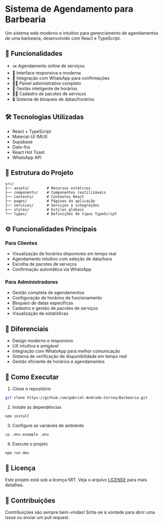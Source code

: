 # Sistema de Agendamento para Barbearia

Um sistema web moderno e intuitivo para gerenciamento de agendamentos de uma barbearia, desenvolvido com React e TypeScript.

## 🚀 Funcionalidades

- ✂️ Agendamento online de serviços
- 📱 Interface responsiva e moderna
- 💬 Integração com WhatsApp para confirmações
- 👨‍💼 Painel administrativo completo
- 📅 Gestão inteligente de horários
- 💇‍♂️ Cadastro de pacotes de serviços
- 🔒 Sistema de bloqueio de datas/horários

## 🛠️ Tecnologias Utilizadas

- React + TypeScript
- Material-UI (MUI)
- Supabase
- Date-fns
- React Hot Toast
- WhatsApp API

## 📁 Estrutura do Projeto

```
src/
├── assets/        # Recursos estáticos
├── components/    # Componentes reutilizáveis
├── contexts/      # Contextos React
├── pages/         # Páginas da aplicação
├── services/      # Serviços e integrações
├── styles/        # Estilos globais
└── types/         # Definições de tipos TypeScript
```

## ⚙️ Funcionalidades Principais

### Para Clientes
- Visualização de horários disponíveis em tempo real
- Agendamento intuitivo com seleção de data/hora
- Escolha de pacotes de serviços
- Confirmação automática via WhatsApp

### Para Administradores
- Gestão completa de agendamentos
- Configuração de horários de funcionamento
- Bloqueio de datas específicas
- Cadastro e gestão de pacotes de serviços
- Visualização de estatísticas

## 🌟 Diferenciais

- Design moderno e responsivo
- UX intuitiva e amigável
- Integração com WhatsApp para melhor comunicação
- Sistema de verificação de disponibilidade em tempo real
- Gestão eficiente de horários e agendamentos

## 🚀 Como Executar

1. Clone o repositório
```bash
git clone https://github.com/gabriel-Andrade-Correa/Barbearia.git
```

2. Instale as dependências
```bash
npm install
```

3. Configure as variáveis de ambiente
```bash
cp .env.example .env
```

4. Execute o projeto
```bash
npm run dev
```

## 📝 Licença

Este projeto está sob a licença MIT. Veja o arquivo [LICENSE](LICENSE) para mais detalhes.

## 🤝 Contribuições

Contribuições são sempre bem-vindas! Sinta-se à vontade para abrir uma issue ou enviar um pull request.
